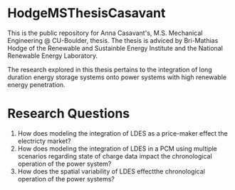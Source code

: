 # HodgeMSThesisCasavant
This is the public repository for Anna Casavant's, M.S. Mechanical Engineering @ CU-Boulder, thesis. The thesis is adviced by Bri-Mathias Hodge of the Renewable and Sustainble Energy Institute and the National Renewable Energy Laboratory. 

The research explored in this thesis pertains to the integration of long duration energy storage systems onto power systems with high renewable energy penetration. 

# Research Questions

1. How does modeling the integration of LDES as a price-maker effect the electricty market?
2. How does modeling the integration of LDES in a PCM using multiple scenarios regarding state of charge data impact the chronological operation of the power system? 
3. How does the spatial variability of LDES effectthe chronological operation of the power systems?







